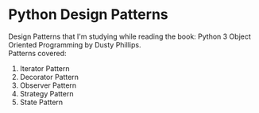 # Python Design Patterns

Design Patterns that I'm studying while reading the book: Python 3 Object Oriented Programming by Dusty Phillips.<br>
Patterns covered:
1. Iterator Pattern
1. Decorator Pattern
1. Observer Pattern
1. Strategy Pattern
1. State Pattern